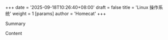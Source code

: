 +++
date = '2025-09-18T10:26:40+08:00'
draft = false
title = 'Linux 操作系统'
weight = 1
[params]
    author = 'Homecat'
+++

Summary

<!--more-->

Content